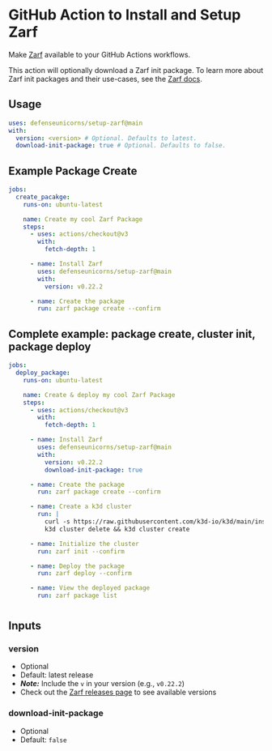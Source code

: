 # GitHub Action to Install and Setup Zarf

Make [Zarf](https://github.com/defenseunicorns/zarf) available to your GitHub Actions workflows.

This action will optionally download a Zarf init package. To learn more about Zarf init packages and their use-cases, see the [Zarf docs](https://docs.zarf.dev/docs/user-guide/zarf-packages/the-zarf-init-package).

## Usage

```yaml
uses: defenseunicorns/setup-zarf@main
with:
  version: <version> # Optional. Defaults to latest.
  download-init-package: true # Optional. Defaults to false.
```

## Example Package Create

```yaml
jobs:
  create_pacakge:
    runs-on: ubuntu-latest

    name: Create my cool Zarf Package
    steps:
      - uses: actions/checkout@v3
        with:
          fetch-depth: 1

      - name: Install Zarf
        uses: defenseunicorns/setup-zarf@main
        with:
          version: v0.22.2

      - name: Create the package
        run: zarf package create --confirm
```

## Complete example: package create, cluster init, package deploy

```yaml
jobs:
  deploy_package:
    runs-on: ubuntu-latest

    name: Create & deploy my cool Zarf Package
    steps:
      - uses: actions/checkout@v3
        with:
          fetch-depth: 1

      - name: Install Zarf
        uses: defenseunicorns/setup-zarf@main
        with:
          version: v0.22.2
          download-init-package: true

      - name: Create the package
        run: zarf package create --confirm

      - name: Create a k3d cluster
        run: |
          curl -s https://raw.githubusercontent.com/k3d-io/k3d/main/install.sh | bash
          k3d cluster delete && k3d cluster create

      - name: Initialize the cluster
        run: zarf init --confirm

      - name: Deploy the package
        run: zarf deploy --confirm

      - name: View the deployed package
        run: zarf package list
```

#

## Inputs

### version

- Optional
- Default: latest release
- **_Note:_** Include the `v` in your version (e.g., `v0.22.2`)
- Check out the [Zarf releases page](https://github.com/defenseunicorns/zarf/releases) to see available versions

### download-init-package

- Optional
- Default: `false`
